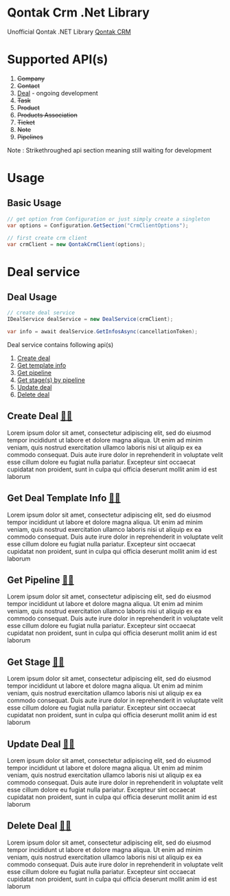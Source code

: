 # Qontak Crm .Net Library

Unofficial Qontak .NET Library [Qontak CRM](https://www.qontak.com/)

# Supported API(s)

1. ~~Company~~
2. ~~Contact~~
3. [Deal](#deal) - ongoing development
4. ~~Task~~
5. ~~Product~~
6. ~~Products Association~~
7. ~~Ticket~~
8. ~~Note~~
9. ~~Pipelines~~

Note : Strikethroughed api section meaning still waiting for development

# Usage

## Basic Usage

```cs
// get option from Configuration or just simply create a singleton
var options = Configuration.GetSection("CrmClientOptions");

// first create crm client
var crmClient = new QontakCrmClient(options);
```
 
# <a name="deal"></a> Deal service

## <a name="deal-doc"></a> Deal Usage

```cs
// create deal service
IDealService dealService = new DealService(crmClient);

var info = await dealService.GetInfosAsync(cancellationToken);
```

Deal service contains following api(s)
1. [Create deal](#deal-create)
2. [Get template info](#deal-template-info)
3. [Get pipeline](#deal-pipeline)
4. [Get stage(s) by pipeline](#deal-stage)
5. [Update deal](#deal-update)
6. [Delete deal](#deal-delete)

## <a name="deal-create"></a> Create Deal [:notebook::top:](#deal-doc)

Lorem ipsum dolor sit amet, consectetur adipiscing elit, sed do eiusmod tempor incididunt ut labore et dolore magna aliqua. Ut enim ad minim veniam, quis nostrud exercitation ullamco laboris nisi ut aliquip ex ea commodo consequat. Duis aute irure dolor in reprehenderit in voluptate velit esse cillum dolore eu fugiat nulla pariatur. Excepteur sint occaecat cupidatat non proident, sunt in culpa qui officia deserunt mollit anim id est laborum

## <a name="deal-template-info"></a> Get Deal Template Info [:notebook::top:](#deal-doc)

Lorem ipsum dolor sit amet, consectetur adipiscing elit, sed do eiusmod tempor incididunt ut labore et dolore magna aliqua. Ut enim ad minim veniam, quis nostrud exercitation ullamco laboris nisi ut aliquip ex ea commodo consequat. Duis aute irure dolor in reprehenderit in voluptate velit esse cillum dolore eu fugiat nulla pariatur. Excepteur sint occaecat cupidatat non proident, sunt in culpa qui officia deserunt mollit anim id est laborum


## <a name="deal-pipeline"></a> Get Pipeline [:notebook::top:](#deal-doc)

Lorem ipsum dolor sit amet, consectetur adipiscing elit, sed do eiusmod tempor incididunt ut labore et dolore magna aliqua. Ut enim ad minim veniam, quis nostrud exercitation ullamco laboris nisi ut aliquip ex ea commodo consequat. Duis aute irure dolor in reprehenderit in voluptate velit esse cillum dolore eu fugiat nulla pariatur. Excepteur sint occaecat cupidatat non proident, sunt in culpa qui officia deserunt mollit anim id est laborum

## <a name="deal-stage"></a> Get Stage [:notebook::top:](#deal-doc)

Lorem ipsum dolor sit amet, consectetur adipiscing elit, sed do eiusmod tempor incididunt ut labore et dolore magna aliqua. Ut enim ad minim veniam, quis nostrud exercitation ullamco laboris nisi ut aliquip ex ea commodo consequat. Duis aute irure dolor in reprehenderit in voluptate velit esse cillum dolore eu fugiat nulla pariatur. Excepteur sint occaecat cupidatat non proident, sunt in culpa qui officia deserunt mollit anim id est laborum

## <a name="deal-update"></a> Update Deal [:notebook::top:](#deal-doc)

Lorem ipsum dolor sit amet, consectetur adipiscing elit, sed do eiusmod tempor incididunt ut labore et dolore magna aliqua. Ut enim ad minim veniam, quis nostrud exercitation ullamco laboris nisi ut aliquip ex ea commodo consequat. Duis aute irure dolor in reprehenderit in voluptate velit esse cillum dolore eu fugiat nulla pariatur. Excepteur sint occaecat cupidatat non proident, sunt in culpa qui officia deserunt mollit anim id est laborum

## <a name="deal-delete"></a> Delete Deal [:notebook::top:](#deal-doc)

Lorem ipsum dolor sit amet, consectetur adipiscing elit, sed do eiusmod tempor incididunt ut labore et dolore magna aliqua. Ut enim ad minim veniam, quis nostrud exercitation ullamco laboris nisi ut aliquip ex ea commodo consequat. Duis aute irure dolor in reprehenderit in voluptate velit esse cillum dolore eu fugiat nulla pariatur. Excepteur sint occaecat cupidatat non proident, sunt in culpa qui officia deserunt mollit anim id est laborum